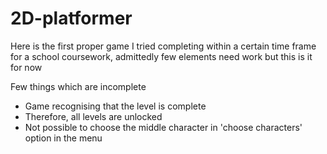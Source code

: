 # 2D-platformer
Here is the first proper game I tried completing within a certain time frame for a school coursework, admittedly few elements need work but this is it for now 

Few things which are incomplete
- Game recognising that the level is complete
- Therefore, all levels are unlocked
- Not possible to choose the middle character in 'choose characters' option in the menu
